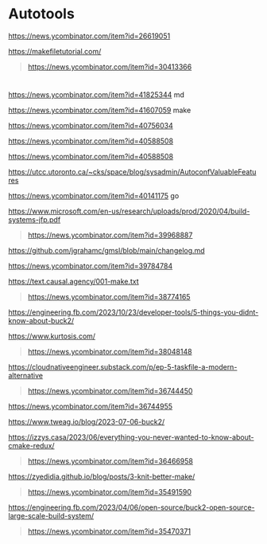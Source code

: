 
# Autotools
https://news.ycombinator.com/item?id=26619051

https://makefiletutorial.com/
> https://news.ycombinator.com/item?id=30413366

#
https://news.ycombinator.com/item?id=41825344 md

https://news.ycombinator.com/item?id=41607059 make

https://news.ycombinator.com/item?id=40756034

https://news.ycombinator.com/item?id=40588508

https://news.ycombinator.com/item?id=40588508

https://utcc.utoronto.ca/~cks/space/blog/sysadmin/AutoconfValuableFeatures

https://news.ycombinator.com/item?id=40141175 go

https://www.microsoft.com/en-us/research/uploads/prod/2020/04/build-systems-jfp.pdf
> https://news.ycombinator.com/item?id=39968887

https://github.com/jgrahamc/gmsl/blob/main/changelog.md

https://news.ycombinator.com/item?id=39784784

https://text.causal.agency/001-make.txt
> https://news.ycombinator.com/item?id=38774165

https://engineering.fb.com/2023/10/23/developer-tools/5-things-you-didnt-know-about-buck2/

https://www.kurtosis.com/
> https://news.ycombinator.com/item?id=38048148

https://cloudnativeengineer.substack.com/p/ep-5-taskfile-a-modern-alternative
> https://news.ycombinator.com/item?id=36744450

https://news.ycombinator.com/item?id=36744955

https://www.tweag.io/blog/2023-07-06-buck2/

https://izzys.casa/2023/06/everything-you-never-wanted-to-know-about-cmake-redux/
> https://news.ycombinator.com/item?id=36466958

https://zyedidia.github.io/blog/posts/3-knit-better-make/
> https://news.ycombinator.com/item?id=35491590

https://engineering.fb.com/2023/04/06/open-source/buck2-open-source-large-scale-build-system/
> https://news.ycombinator.com/item?id=35470371
